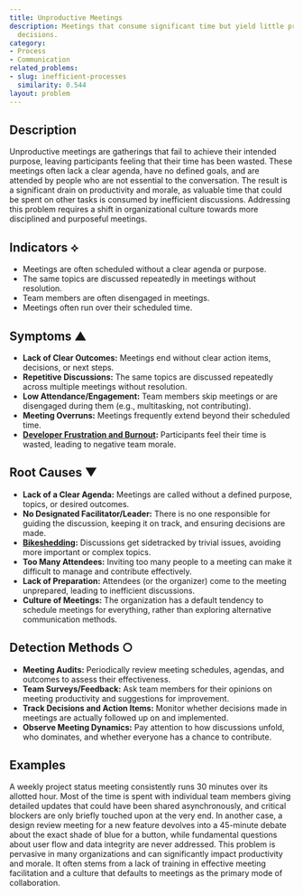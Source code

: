 ```yaml
---
title: Unproductive Meetings
description: Meetings that consume significant time but yield little progress or concrete
  decisions.
category:
- Process
- Communication
related_problems:
- slug: inefficient-processes
  similarity: 0.544
layout: problem
---
```


## Description
Unproductive meetings are gatherings that fail to achieve their intended purpose, leaving participants feeling that their time has been wasted. These meetings often lack a clear agenda, have no defined goals, and are attended by people who are not essential to the conversation. The result is a significant drain on productivity and morale, as valuable time that could be spent on other tasks is consumed by inefficient discussions. Addressing this problem requires a shift in organizational culture towards more disciplined and purposeful meetings.

## Indicators ⟡
- Meetings are often scheduled without a clear agenda or purpose.
- The same topics are discussed repeatedly in meetings without resolution.
- Team members are often disengaged in meetings.
- Meetings often run over their scheduled time.

## Symptoms ▲

- **Lack of Clear Outcomes:** Meetings end without clear action items, decisions, or next steps.
- **Repetitive Discussions:** The same topics are discussed repeatedly across multiple meetings without resolution.
- **Low Attendance/Engagement:** Team members skip meetings or are disengaged during them (e.g., multitasking, not contributing).
- **Meeting Overruns:** Meetings frequently extend beyond their scheduled time.
- **[Developer Frustration and Burnout](developer-frustration-and-burnout.md):** Participants feel their time is wasted, leading to negative team morale.

## Root Causes ▼

- **Lack of a Clear Agenda:** Meetings are called without a defined purpose, topics, or desired outcomes.
- **No Designated Facilitator/Leader:** There is no one responsible for guiding the discussion, keeping it on track, and ensuring decisions are made.
- **[Bikeshedding](bikeshedding.md):** Discussions get sidetracked by trivial issues, avoiding more important or complex topics.
- **Too Many Attendees:** Inviting too many people to a meeting can make it difficult to manage and contribute effectively.
- **Lack of Preparation:** Attendees (or the organizer) come to the meeting unprepared, leading to inefficient discussions.
- **Culture of Meetings:** The organization has a default tendency to schedule meetings for everything, rather than exploring alternative communication methods.

## Detection Methods ○

- **Meeting Audits:** Periodically review meeting schedules, agendas, and outcomes to assess their effectiveness.
- **Team Surveys/Feedback:** Ask team members for their opinions on meeting productivity and suggestions for improvement.
- **Track Decisions and Action Items:** Monitor whether decisions made in meetings are actually followed up on and implemented.
- **Observe Meeting Dynamics:** Pay attention to how discussions unfold, who dominates, and whether everyone has a chance to contribute.

## Examples
A weekly project status meeting consistently runs 30 minutes over its allotted hour. Most of the time is spent with individual team members giving detailed updates that could have been shared asynchronously, and critical blockers are only briefly touched upon at the very end. In another case, a design review meeting for a new feature devolves into a 45-minute debate about the exact shade of blue for a button, while fundamental questions about user flow and data integrity are never addressed. This problem is pervasive in many organizations and can significantly impact productivity and morale. It often stems from a lack of training in effective meeting facilitation and a culture that defaults to meetings as the primary mode of collaboration.